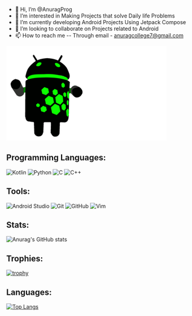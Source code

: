 - 👋 Hi, I’m @AnuragProg                                                          
- 👀 I’m interested in Making Projects that solve Daily life Problems
- 🌱 I’m currently developing Android Projects Using Jetpack Compose
- 💞️ I’m looking to collaborate on Projects related to Android
- 📫 How to reach me -- Through email - anuragcollege7@gmail.com


<img src="https://github.com/AnuragProg/AnuragProg/blob/main/gifs/androidgif.gif" width="425" height="250"/>


## Programming Languages:
![Kotlin](https://img.shields.io/badge/kotlin-%230095D5.svg?style=for-the-badge&logo=kotlin&logoColor=white)  ![Python](https://img.shields.io/badge/python-3670A0?style=for-the-badge&logo=python&logoColor=ffdd54)  ![C](https://img.shields.io/badge/c-%2300599C.svg?style=for-the-badge&logo=c&logoColor=white)   ![C++](https://img.shields.io/badge/c++-%2300599C.svg?style=for-the-badge&logo=c%2B%2B&logoColor=white)   

## Tools:
![Android Studio](https://img.shields.io/badge/Android%20Studio-3DDC84.svg?style=for-the-badge&logo=android-studio&logoColor=white) ![Git](https://img.shields.io/badge/git-%23F05033.svg?style=for-the-badge&logo=git&logoColor=white) ![GitHub](https://img.shields.io/badge/github-%23121011.svg?style=for-the-badge&logo=github&logoColor=white) ![Vim](https://img.shields.io/badge/VIM-%2311AB00.svg?style=for-the-badge&logo=vim&logoColor=white) 

## Stats:
![Anurag's GitHub stats](https://github-readme-stats.vercel.app/api?username=AnuragProg&show_icons=true&theme=radical)

## Trophies:
[![trophy](https://github-profile-trophy.vercel.app/?username=AnuragProg&theme=onedark)](https://github.com/AnuragProg/github-profile-trophy)

## Languages:
[![Top Langs](https://github-readme-stats.vercel.app/api/top-langs/?username=AnuragProg&theme=radical)](https://github.com/AnuragProg/github-readme-stats)
<!---
AnuragProg/AnuragProg is a ✨ special ✨ repository because its `README.md` (this file) appears on your GitHub profile.
You can click the Preview link to take a look at your changes.
--->
